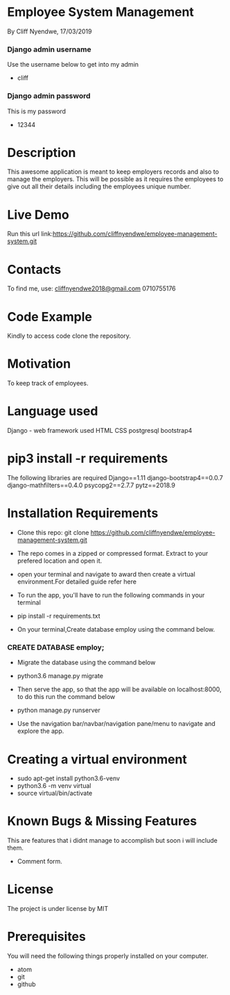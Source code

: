 # Employee System Management

By Cliff Nyendwe, 17/03/2019

### Django admin username

Use the username below to get into my admin
* cliff

### Django admin password

This is my password
* 12344

# Description

This awesome application is meant to keep employers records and also to manage the employers. This will be possible as it requires the employees to give out all their details including the employees unique number.


# Live Demo

Run this url link:https://github.com/cliffnyendwe/employee-management-system.git

# Contacts
To find me, use: cliffnyendwe2018@gmail.com
0710755176

# Code Example

Kindly to access code clone the repository.

# Motivation

To keep track of employees.

# Language used

Django - web framework used
HTML
CSS
postgresql
bootstrap4

# pip3 install -r requirements

The following libraries are required
Django==1.11
django-bootstrap4==0.0.7
django-mathfilters==0.4.0
psycopg2==2.7.7
pytz==2018.9


# Installation Requirements

* Clone this repo: git clone https://github.com/cliffnyendwe/employee-management-system.git

* The repo comes in a zipped or compressed format. Extract to your prefered location and open it.

* open your terminal and navigate to award then create a virtual environment.For detailed guide refer here

* To run the app, you'll have to run the following commands in your terminal

* pip install -r requirements.txt
* On your terminal,Create database employ using the command below.

### CREATE DATABASE employ;

* Migrate the database using the command below

* python3.6 manage.py migrate
* Then serve the app, so that the app will be available on localhost:8000, to do this run the command below
* python manage.py runserver
* Use the navigation bar/navbar/navigation pane/menu to navigate and explore the app.

# Creating a virtual environment

* sudo apt-get install python3.6-venv
* python3.6 -m venv virtual
* source virtual/bin/activate

# Known Bugs & Missing Features

This are features that i didnt manage to accomplish but soon i will include them.

* Comment form.

# License
The project is under license by MIT

# Prerequisites
You will need the following things properly installed on your computer.

* atom
* git
* github